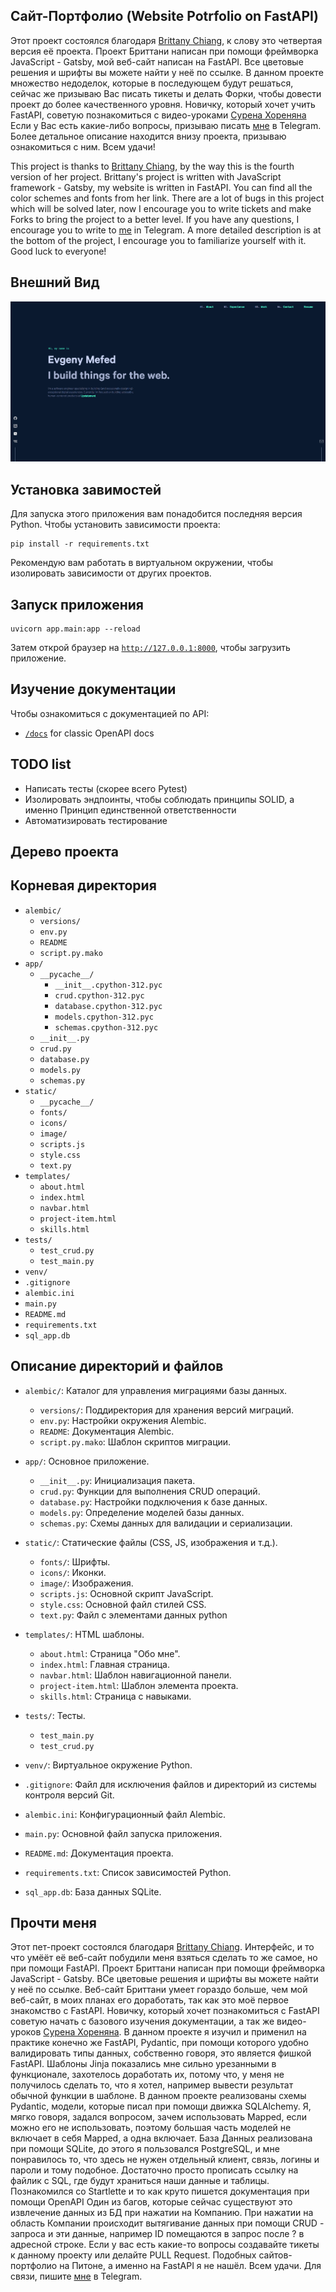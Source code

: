 ## Сайт-Портфолио (Website Potrfolio on FastAPI)

Этот проект состоялся благодаря [Brittany Chiang](https://github.com/bchiang7/v4), к слову это четвертая версия её проекта. Проект Бриттани написан при помощи фреймворка JavaScript - Gatsby, мой веб-сайт написан на FastAPI. Вcе цветовые решения и шрифты вы можете найти у неё по ссылке. В данном проекте множество недоделок, которые в последующем будут решаться, сейчас же призываю Вас писать тикеты и делать Форки, чтобы довести проект до более качественного уровня.
Новичку, который хочет учить FastAPI, советую познакомиться с видео-уроками [Сурена Хореняна](https://www.youtube.com/watch?v=z4pbneT6SLw&list=PLYnH8mpFQ4akzzS1D9IHkMuXacb-bD4Cl&index=1)
Если у Вас есть какие-либо вопросы, призываю писать [мне](https://t.me/heavenyoung) в Telegram.
Более детальное описание находится внизу проекта, призываю ознакомиться с ним. Всем удачи!

This project is thanks to [Brittany Chiang](https://github.com/bchiang7/v4), by the way this is the fourth version of her project. Brittany's project is written with JavaScript framework - Gatsby, my website is written in FastAPI. You can find all the color schemes and fonts from her link. There are a lot of bugs in this project which will be solved later, now I encourage you to write tickets and make Forks to bring the project to a better level.
If you have any questions, I encourage you to write to [me](https://t.me/heavenyoung) in Telegram.
A more detailed description is at the bottom of the project, I encourage you to familiarize yourself with it. Good luck to everyone!

## Внешний Вид
<picture>
  <img alt="Главное меню" src="/screens/1.png">
</picture>

## Установка завимостей

Для запуска этого приложения вам понадобится последняя версия Python.
Чтобы установить зависимости проекта:

```
pip install -r requirements.txt
```
Рекомендую вам работать в виртуальном окружении, чтобы изолировать зависимости от других проектов.

## Запуск приложения

```
uvicorn app.main:app --reload
```

Затем открой браузер на [`http://127.0.0.1:8000`](http://127.0.0.1:8000), чтобы загрузить приложение.

## Изучение документации

Чтобы ознакомиться с документацией по API:

* [`/docs`](http://127.0.0.1:8000/docs) for classic OpenAPI docs


## TODO list

* Написать тесты (скорее всего Pytest)
* Изолировать эндпоинты, чтобы соблюдать принципы SOLID, а именно Принцип единственной ответственности
* Автоматизировать тестирование

## Дерево проекта

## Корневая директория
- `alembic/`
  - `versions/`
  - `env.py`
  - `README`
  - `script.py.mako`
- `app/`
  - `__pycache__/`
    - `__init__.cpython-312.pyc`
    - `crud.cpython-312.pyc`
    - `database.cpython-312.pyc`
    - `models.cpython-312.pyc`
    - `schemas.cpython-312.pyc`
  - `__init__.py`
  - `crud.py`
  - `database.py`
  - `models.py`
  - `schemas.py`
- `static/`
  - `__pycache__/`
  - `fonts/`
  - `icons/`
  - `image/`
  - `scripts.js`
  - `style.css`
  - `text.py`
- `templates/`
  - `about.html`
  - `index.html`
  - `navbar.html`
  - `project-item.html`
  - `skills.html`
- `tests/`
  - `test_crud.py`
  - `test_main.py`
- `venv/`
- `.gitignore`
- `alembic.ini`
- `main.py`
- `README.md`
- `requirements.txt`
- `sql_app.db`

## Описание директорий и файлов

- `alembic/`: Каталог для управления миграциями базы данных.
  - `versions/`: Поддиректория для хранения версий миграций.
  - `env.py`: Настройки окружения Alembic.
  - `README`: Документация Alembic.
  - `script.py.mako`: Шаблон скриптов миграции.

- `app/`: Основное приложение.
  - `__init__.py`: Инициализация пакета.
  - `crud.py`: Функции для выполнения CRUD операций.
  - `database.py`: Настройки подключения к базе данных.
  - `models.py`: Определение моделей базы данных.
  - `schemas.py`: Схемы данных для валидации и сериализации.

- `static/`: Статические файлы (CSS, JS, изображения и т.д.).
  - `fonts/`: Шрифты.
  - `icons/`: Иконки.
  - `image/`: Изображения.
  - `scripts.js`: Основной скрипт JavaScript.
  - `style.css`: Основной файл стилей CSS.
  - `text.py`: Файл с элементами данных python

- `templates/`: HTML шаблоны.
  - `about.html`: Страница "Обо мне".
  - `index.html`: Главная страница.
  - `navbar.html`: Шаблон навигационной панели.
  - `project-item.html`: Шаблон элемента проекта.
  - `skills.html`: Страница с навыками.

- `tests/`: Тесты.
  - `test_main.py` 
  - `test_crud.py`

- `venv/`: Виртуальное окружение Python.

- `.gitignore`: Файл для исключения файлов и директорий из системы контроля версий Git.

- `alembic.ini`: Конфигурационный файл Alembic.

- `main.py`: Основной файл запуска приложения.

- `README.md`: Документация проекта.

- `requirements.txt`: Список зависимостей Python.

- `sql_app.db`: База данных SQLite.

## Прочти меня

Этот пет-проект состоялся благодаря [Brittany Chiang](https://github.com/bchiang7/v4). Интерфейс, и то что умёёт её веб-сайт побудили меня взяться сделать то же самое, но при помощи FastAPI. Проект Бриттани написан при помощи фреймворка JavaScript - Gatsby. ВСе цветовые решения и шрифты вы можете найти у неё по ссылке. Веб-сайт Бриттани умеет гораздо больше, чем мой веб-сайт, в моих планах его доработать, так как это моё первое знакомство с FastAPI. Новичку, который хочет познакомиться с FastAPI советую начать с базового изучения документации, а так же видео-уроков [Сурена Хореняна](https://www.youtube.com/watch?v=z4pbneT6SLw&list=PLYnH8mpFQ4akzzS1D9IHkMuXacb-bD4Cl&index=1). 
В данном проекте я изучил и применил на практике конечно же FastAPI, Pydantic, при помощи которого удобно валидировать типы данных, собственно говоря, это является фишкой FastAPI. Шаблоны Jinja показались мне сильно урезанными в функционале, захотелось доработать их, потому что, у меня не получилось сделать то, что я хотел, например вывести результат обычной функции в шаблоне. В данном проекте реализованы схемы Pydantic, модели, которые писал при помощи движка SQLAlchemy. Я, мягко говоря, задался вопросом, зачем использовать Mapped, если можно его не использовать, поэтому большая часть моделей не включает в себя Mapped, а одна включает. База Данных реализована при помощи SQLite, до этого я пользовался PostgreSQL, и мне понравилось то, что здесь не нужен отдельный клиент, связь, логины и пароли и тому подобное. Достаточно просто прописать ссылку на файлик с SQL, где будут храниться наши данные и таблицы. Познакомился со Startlette и то как круто пишется документация при помощи OpenAPI
Один из багов, которые сейчас существуют это извлечение данных из БД при нажатии на Компанию. При нажатии на область Компании происходит вытягивание данных при помощи CRUD - запроса и эти данные, например ID помещаются в запрос после ? в адресной строке. Если у вас есть какие-то вопросы создавайте тикеты к данному проекту или делайте PULL Request. Подобных сайтов-портфолио на Питоне, а именно на FastAPI я не нашёл. Всем удачи. Для связи, пишите [мне](https://t.me/heavenyoung) в Telegram.
